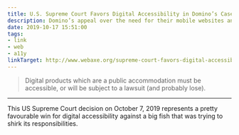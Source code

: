```yaml
---
title: U.S. Supreme Court Favors Digital Accessibility in Domino’s Case
description: Domino’s appeal over the need for their mobile websites and apps to satisfy discrete accessibility requirements is denied.
date: 2019-10-17 15:51:00
tags:
- link
- web
- a11y
linkTarget: http://www.webaxe.org/supreme-court-favors-digital-accessibility-dominos-case/
---
```

> Digital products which are a public accommodation must be accessible, or will be subject to a lawsuit (and probably lose).
---

This US Supreme Court decision on October 7, 2019 represents a pretty favourable win for digital accessibility against a big fish that was trying to shirk its responsibilities.
